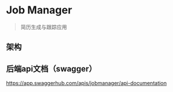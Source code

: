# Job Manager
> 简历生成与跟踪应用

## 架构

## 后端api文档（swagger）
https://app.swaggerhub.com/apis/jobmanager/api-documentation

